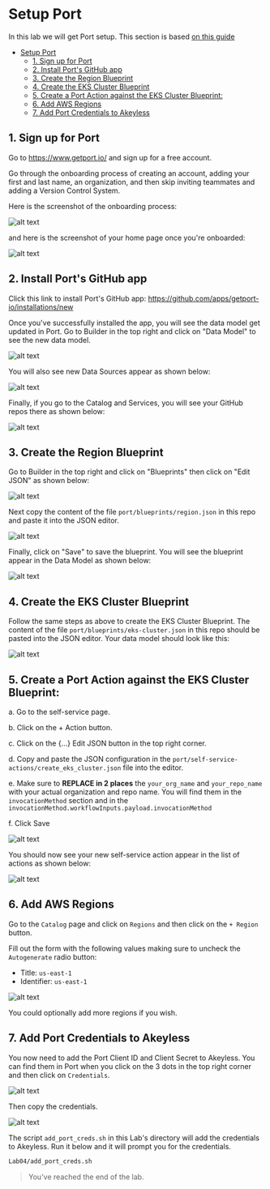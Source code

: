 # Setup Port

In this lab we will get Port setup. This section is based [on this guide](https://docs.getport.io/guides/all/create-eks-cluster-and-deploy-app/)

<!-- @import "[TOC]" {cmd="toc" depthFrom=1 depthTo=6 orderedList=false} -->

<!-- code_chunk_output -->

- [Setup Port](#setup-port)
  - [1. Sign up for Port](#1-sign-up-for-port)
  - [2. Install Port's GitHub app](#2-install-ports-github-app)
  - [3. Create the Region Blueprint](#3-create-the-region-blueprint)
  - [4. Create the EKS Cluster Blueprint](#4-create-the-eks-cluster-blueprint)
  - [5. Create a Port Action against the EKS Cluster Blueprint:](#5-create-a-port-action-against-the-eks-cluster-blueprint)
  - [6. Add AWS Regions](#6-add-aws-regions)
  - [7. Add Port Credentials to Akeyless](#7-add-port-credentials-to-akeyless)

<!-- /code_chunk_output -->

## 1. Sign up for Port

Go to https://www.getport.io/ and sign up for a free account.

Go through the onboarding process of creating an account, adding your first and last name, an organization, and then skip inviting teammates and adding a Version Control System.

Here is the screenshot of the onboarding process:

![alt text](../images/port-onboarding.png)

and here is the screenshot of your home page once you're onboarded:

![alt text](../images/port-home.png)

## 2. Install Port's GitHub app

Click this link to install Port's GitHub app: https://github.com/apps/getport-io/installations/new

Once you've successfully installed the app, you will see the data model get updated in Port. Go to Builder in the top right and click on "Data Model" to see the new data model.

![alt text](../images/port-data-model.png)

You will also see new Data Sources appear as shown below:

![alt text](../images/port-data-sources.png)

Finally, if you go to the Catalog and Services, you will see your GitHub repos there as shown below:

![alt text](../images/port-catalog-services.png)

## 3. Create the Region Blueprint

Go to Builder in the top right and click on "Blueprints" then click on "Edit JSON" as shown below:

![alt text](../images/port-region-blueprint-1.png)

Next copy the content of the file `port/blueprints/region.json` in this repo and paste it into the JSON editor.

![alt text](../images/port-region-blueprint-2.png)

Finally, click on "Save" to save the blueprint. You will see the blueprint appear in the Data Model as shown below:

![alt text](../images/port-region-blueprint-3.png)

## 4. Create the EKS Cluster Blueprint

Follow the same steps as above to create the EKS Cluster Blueprint. The content of the file `port/blueprints/eks-cluster.json` in this repo should be pasted into the JSON editor. Your data model should look like this:

![alt text](../images/port-eks-cluster-blueprint.png)

## 5. Create a Port Action against the EKS Cluster Blueprint:

a. Go to the self-service page.

b. Click on the + Action button.

c. Click on the {...} Edit JSON button in the top right corner.

d. Copy and paste the JSON configuration in the `port/self-service-actions/create_eks_cluster.json` file into the editor.

e. Make sure to **REPLACE in 2 places** the `your_org_name` and `your_repo_name` with your actual organization and repo name. You will find them in the `invocationMethod` section and in the `invocationMethod.workflowInputs.payload.invocationMethod`

f. Click Save

![alt text](../images/port-create-eks-cluster-action-1.png)

You should now see your new self-service action appear in the list of actions as shown below:

![alt text](../images/port-create-eks-cluster-action-2.png)

## 6. Add AWS Regions

Go to the `Catalog` page and click on `Regions` and then click on the `+ Region` button.

Fill out the form with the following values making sure to uncheck the `Autogenerate` radio button:
- Title: `us-east-1`
- Identifier: `us-east-1`

![alt text](../images/port-create-region.png)

You could optionally add more regions if you wish.

## 7. Add Port Credentials to Akeyless

You now need to add the Port Client ID and Client Secret to Akeyless. You can find them in Port when you click on the 3 dots in the top right corner and then click on `Credentials`.

![alt text](../images/port-credentials.png)

Then copy the credentials.

![alt text](../images/port-credentials-2.png)

The script `add_port_creds.sh` in this Lab's directory will add the credentials to Akeyless. Run it below and it will prompt you for the credentials.

```bash
Lab04/add_port_creds.sh
```

> You've reached the end of the lab.
